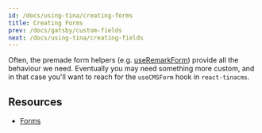 ```yaml
---
id: /docs/using-tina/creating-forms
title: Creating Forms
prev: /docs/gatsby/custom-fields
next: /docs/using-tina/creating-fields
---
```


Often, the premade form helpers (e.g. [useRemarkForm](/docs/gatsby/content-editing#creating-remark-forms))
provide all the behaviour we need. Eventually you may need something more custom, and in that case
you'll want to reach for the `useCMSForm` hook in `react-tinacms`.

## Resources

- [Forms](/docs/concepts/forms)
